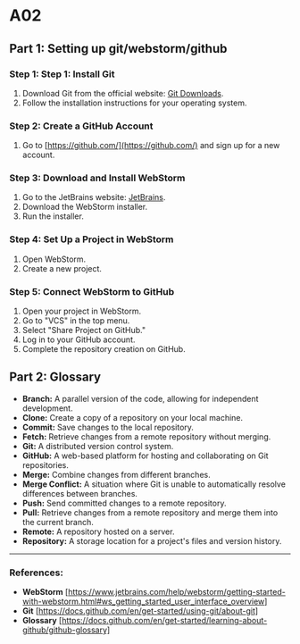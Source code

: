 # A02

## Part 1: Setting up git/webstorm/github

### Step 1: Step 1: Install Git

1. Download Git from the official website: [Git Downloads](https://git-scm.com/downloads).
2. Follow the installation instructions for your operating system.

### Step 2: Create a GitHub Account

1. Go to [https://github.com/](https://github.com/) and sign up for a new account.

### Step 3: Download and Install WebStorm

1. Go to the JetBrains website: [JetBrains]([https://www.jetbrains.com/](https://www.jetbrains.com/webstorm/)).
2. Download the WebStorm installer.
3. Run the installer.

### Step 4: Set Up a Project in WebStorm

1. Open WebStorm.
2. Create a new project.

### Step 5: Connect WebStorm to GitHub

1. Open your project in WebStorm.
2. Go to "VCS" in the top menu.
3. Select "Share Project on GitHub."
4. Log in to your GitHub account.
5. Complete the repository creation on GitHub.

## Part 2: Glossary

- **Branch:** A parallel version of the code, allowing for independent development.
- **Clone:** Create a copy of a repository on your local machine.
- **Commit:** Save changes to the local repository.
- **Fetch:** Retrieve changes from a remote repository without merging.
- **Git:** A distributed version control system.
- **GitHub:** A web-based platform for hosting and collaborating on Git repositories.
- **Merge:** Combine changes from different branches.
- **Merge Conflict:** A situation where Git is unable to automatically resolve differences between branches.
- **Push:** Send committed changes to a remote repository.
- **Pull:** Retrieve changes from a remote repository and merge them into the current branch.
- **Remote:** A repository hosted on a server.
- **Repository:** A storage location for a project's files and version history.

---

### References:

- **WebStorm** [https://www.jetbrains.com/help/webstorm/getting-started-with-webstorm.html#ws_getting_started_user_interface_overview]
- **Git** [https://docs.github.com/en/get-started/using-git/about-git]
- **Glossary** [https://docs.github.com/en/get-started/learning-about-github/github-glossary]
